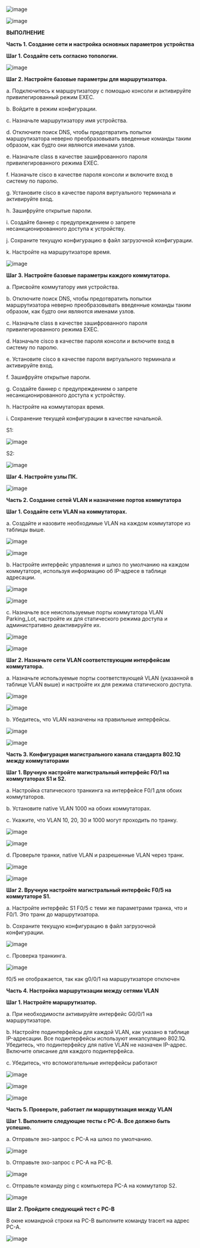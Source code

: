 ![image](https://github.com/user-attachments/assets/da74e786-6e48-4ef9-9c68-f3d3d76e8c4a)

![image](https://github.com/user-attachments/assets/8266257a-c211-465f-be6e-89f7548ffbe4)

**ВЫПОЛНЕНИЕ**

**Часть 1. Создание сети и настройка основных параметров устройства**

**Шаг 1. Создайте сеть согласно топологии.**

![image](https://github.com/user-attachments/assets/7d75daf8-f266-4a75-8c21-b51338654a5f)

**Шаг 2. Настройте базовые параметры для маршрутизатора.**

a.	Подключитесь к маршрутизатору с помощью консоли и активируйте привилегированный режим EXEC.

b.	Войдите в режим конфигурации.

c.	Назначьте маршрутизатору имя устройства.

d.	Отключите поиск DNS, чтобы предотвратить попытки маршрутизатора неверно преобразовывать введенные команды таким образом, как будто они являются именами узлов.

e.	Назначьте class в качестве зашифрованного пароля привилегированного режима EXEC.

f.	Назначьте cisco в качестве пароля консоли и включите вход в систему по паролю.

g.	Установите cisco в качестве пароля виртуального терминала и активируйте вход.

h.	Зашифруйте открытые пароли.

i.	Создайте баннер с предупреждением о запрете несанкционированного доступа к устройству.

j.	Сохраните текущую конфигурацию в файл загрузочной конфигурации.

k.	Настройте на маршрутизаторе время.

![image](https://github.com/user-attachments/assets/74a83446-ddb5-4885-83e1-8c2113883577)

**Шаг 3. Настройте базовые параметры каждого коммутатора.**

a.	Присвойте коммутатору имя устройства.

b.	Отключите поиск DNS, чтобы предотвратить попытки маршрутизатора неверно преобразовывать введенные команды таким образом, как будто они являются именами узлов.

c.	Назначьте class в качестве зашифрованного пароля привилегированного режима EXEC.

d.	Назначьте cisco в качестве пароля консоли и включите вход в систему по паролю.

e.	Установите cisco в качестве пароля виртуального терминала и активируйте вход.

f.	Зашифруйте открытые пароли.

g.	Создайте баннер с предупреждением о запрете несанкционированного доступа к устройству.

h.	Настройте на коммутаторах время.

i.	Сохранение текущей конфигурации в качестве начальной.

S1:

![image](https://github.com/user-attachments/assets/b3b1491c-ee1e-4c38-89ed-a3f31d807792)

S2:

![image](https://github.com/user-attachments/assets/a1f58f72-9f8d-4fcd-95a9-cd5e3e051bd9)

**Шаг 4. Настройте узлы ПК.**

![image](https://github.com/user-attachments/assets/1dd9d26d-d1ee-4e55-8308-5efed0d98855)

**Часть 2. Создание сетей VLAN и назначение портов коммутатора**

**Шаг 1. Создайте сети VLAN на коммутаторах.**

a.	Создайте и назовите необходимые VLAN на каждом коммутаторе из таблицы выше.

![image](https://github.com/user-attachments/assets/c79dde28-cc08-49d8-bba4-aeed04d25e06)

![image](https://github.com/user-attachments/assets/489e945c-b01f-4d5e-9407-e9185b6c3d6a)

b.	Настройте интерфейс управления и шлюз по умолчанию на каждом коммутаторе, используя информацию об IP-адресе в таблице адресации. 

![image](https://github.com/user-attachments/assets/124ca923-234c-41e4-8183-e8fc9688bdef)

![image](https://github.com/user-attachments/assets/b54715bd-2132-4757-879d-49bdb1577f96)

c.	Назначьте все неиспользуемые порты коммутатора VLAN Parking_Lot, настройте их для статического режима доступа и административно деактивируйте их.

![image](https://github.com/user-attachments/assets/d4922e7a-79a8-4063-9419-3feeb5deb6c2)

![image](https://github.com/user-attachments/assets/92975914-8faf-4cb4-9798-d4a4d1061afa)

**Шаг 2. Назначьте сети VLAN соответствующим интерфейсам коммутатора.**

a.	Назначьте используемые порты соответствующей VLAN (указанной в таблице VLAN выше) и настройте их для режима статического доступа.

![image](https://github.com/user-attachments/assets/1ce30e90-afa9-4752-b82e-bb99c5ce5bd8)

![image](https://github.com/user-attachments/assets/bc8ebabf-a948-497d-8c3f-5daa63ca62ea)

b.	Убедитесь, что VLAN назначены на правильные интерфейсы.

![image](https://github.com/user-attachments/assets/2bbecd5e-caaa-4fd0-946b-2de44eb6602d)

![image](https://github.com/user-attachments/assets/57ae74ff-6965-4d1b-9fb5-b8e49bb1b5e0)

**Часть 3. Конфигурация магистрального канала стандарта 802.1Q между коммутаторами**

**Шаг 1. Вручную настройте магистральный интерфейс F0/1 на коммутаторах S1 и S2.**

a.	Настройка статического транкинга на интерфейсе F0/1 для обоих коммутаторов.

b.	Установите native VLAN 1000 на обоих коммутаторах.

c.	Укажите, что VLAN 10, 20, 30 и 1000 могут проходить по транку.

![image](https://github.com/user-attachments/assets/68abcd79-522d-4df0-9449-5d6ea32caa7a)

![image](https://github.com/user-attachments/assets/26321269-a52b-424b-8f89-9e019ed31eb9)

d.	Проверьте транки, native VLAN и разрешенные VLAN через транк.

![image](https://github.com/user-attachments/assets/301f16d4-012c-4e9b-8542-b19dd725bf2b)

![image](https://github.com/user-attachments/assets/759f8d06-ac35-4247-80ca-4036d9bca9ba)

**Шаг 2. Вручную настройте магистральный интерфейс F0/5 на коммутаторе S1.**

a.	Настройте интерфейс S1 F0/5 с теми же параметрами транка, что и F0/1. Это транк до маршрутизатора.

b.	Сохраните текущую конфигурацию в файл загрузочной конфигурации.

![image](https://github.com/user-attachments/assets/f7580491-6628-40dd-bcd5-91b281ac6c84)

c.	Проверка транкинга.

![image](https://github.com/user-attachments/assets/9fb354f9-9990-421e-9c14-499a13095440)

f0/5 не отображается, так как g0/0/1 на маршрутизаторе отключен

**Часть 4. Настройка маршрутизации между сетями VLAN**

**Шаг 1. Настройте маршрутизатор.**

a.	При необходимости активируйте интерфейс G0/0/1 на маршрутизаторе.

b.	Настройте подинтерфейсы для каждой VLAN, как указано в таблице IP-адресации. Все подинтерфейсы используют инкапсуляцию 802.1Q. Убедитесь, что подинтерфейсу для native VLAN не назначен IP-адрес. Включите описание для каждого подинтерфейса.

c.	Убедитесь, что вспомогательные интерфейсы работают

![image](https://github.com/user-attachments/assets/a716d231-ff06-40f5-aaee-88efdbd2caa2)

![image](https://github.com/user-attachments/assets/8eb90af0-a4d7-413c-af2f-e67a8040e55d)

![image](https://github.com/user-attachments/assets/2529f5f8-f269-493d-917f-0e3b2daaf41a)

**Часть 5. Проверьте, работает ли маршрутизация между VLAN**

**Шаг 1. Выполните следующие тесты с PC-A. Все должно быть успешно.**

a.	Отправьте эхо-запрос с PC-A на шлюз по умолчанию.

![image](https://github.com/user-attachments/assets/524caab2-c4df-4e1f-a30f-b8eb622dac81)

b.	Отправьте эхо-запрос с PC-A на PC-B.

![image](https://github.com/user-attachments/assets/1721fa0f-05b7-4ad7-b9ed-08b19a086b1f)

c.	Отправьте команду ping с компьютера PC-A на коммутатор S2.

![image](https://github.com/user-attachments/assets/1501dda8-cdc6-441d-b042-0ffb824ddeb9)

**Шаг 2. Пройдите следующий тест с PC-B**

В окне командной строки на PC-B выполните команду tracert на адрес PC-A.

![image](https://github.com/user-attachments/assets/5b9b3251-2979-4aa5-b3ac-b6c60f257336)

